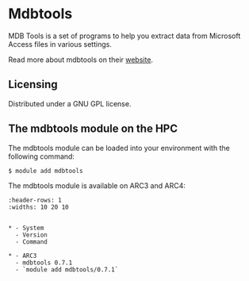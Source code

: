 # Mdbtools

MDB Tools is a set of programs to help you extract data from Microsoft Access files in various settings.



Read more about mdbtools on their [website](https://github.com/brianb/mdbtools/).





## Licensing 

Distributed under a GNU GPL license.



## The mdbtools module on the HPC

The mdbtools module can be loaded into your environment with the following command:

```bash
$ module add mdbtools
```

The mdbtools module is available on ARC3 and ARC4:

```{list-table}
:header-rows: 1
:widths: 10 20 10


* - System
  - Version
  - Command

* - ARC3
  - mdbtools 0.7.1
  - `module add mdbtools/0.7.1`

```